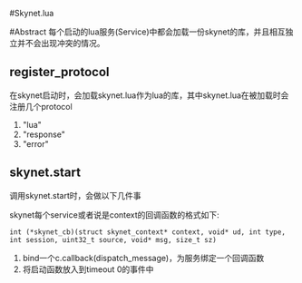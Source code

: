 #Skynet.lua

#Abstract
每个启动的lua服务(Service)中都会加载一份skynet的库，并且相互独立并不会出现冲突的情况。

## register_protocol
在skynet启动时，会加载skynet.lua作为lua的库，其中skynet.lua在被加载时会注册几个protocol  

1. "lua"
2. "response"
3. "error"

## skynet.start
调用skynet.start时，会做以下几件事

skynet每个service或者说是context的回调函数的格式如下:  
	
	int (*skynet_cb)(struct skynet_context* context, void* ud, int type, int session, uint32_t source, void* msg, size_t sz)
	
	

1. bind一个c.callback(dispatch_message)，为服务绑定一个回调函数
2. 将启动函数放入到timeout 0的事件中